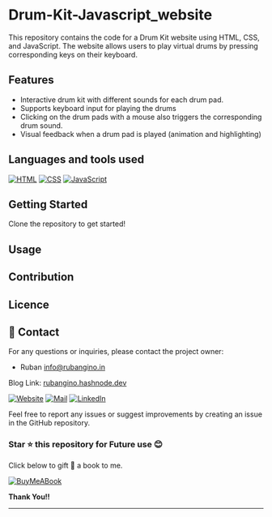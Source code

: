 # Drum-Kit-Javascript_website

This repository contains the code for a Drum Kit website using HTML, CSS, and JavaScript. The website allows users to play virtual drums by pressing corresponding keys on their keyboard. 

## Features 

- Interactive drum kit with different sounds for each drum pad.
- Supports keyboard input for playing the drums
- Clicking on the drum pads with a mouse also triggers the corresponding drum sound.
- Visual feedback when a drum pad is played (animation and highlighting)

## Languages and tools used

[![HTML](https://img.shields.io/badge/HTML-E34F26?style=for-the-badge&logo=html5&logoColor=white)](https://github.com/Ruban2205)
[![CSS](https://img.shields.io/badge/CSS-1572B6?style=for-the-badge&logo=css3&logoColor=white)](https://github.com/Ruban2205)
[![JavaScript](https://img.shields.io/badge/JavaScript-323330?style=for-the-badge&logo=javascript&logoColor=F7DF1E)](https://github.com/Ruban2205)

## Getting Started

Clone the repository to get started!

## Usage

## Contribution 

## Licence 

## 📧 Contact

For any questions or inquiries, please contact the project owner: 

- Ruban [info@rubangino.in](https://mailto:info@rubangino.in/)

Blog Link: [rubangino.hashnode.dev](https://rubangino.hashnode.dev/)

[![Website](https://img.shields.io/badge/website-000000?style=for-the-badge&logo=About.me&logoColor=white)](https://rubangino.in/)
[![Mail](https://img.shields.io/badge/Email-D14836?style=for-the-badge&logo=gmail&logoColor=white)](mailto:info@rubangino.in)
[![LinkedIn](https://img.shields.io/badge/LinkedIn-0077B5?style=for-the-badge&logo=linkedin&logoColor=white)](https://www.linkedin.com/in/ruban-gino-singh/)

Feel free to report any issues or suggest improvements by creating an issue in the GitHub repository.

### Star ⭐ this repository for Future use 😊

Click below to gift 🎁 a book to me.

[![BuyMeABook](https://img.shields.io/badge/Buy%20Me%20a%20Book-ffdd00?style=for-the-badge&logo=buy-me-a-book&logoColor=black)
](https://bit.ly/3M5jxLd)

**Thank You!!**

<hr/>
